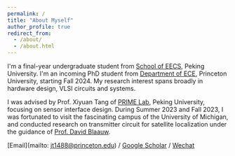 ```yaml
---
permalink: /
title: "About Myself"
author_profile: true
redirect_from: 
  - /about/
  - /about.html
---
```


I'm a final-year undergraduate student from [School of EECS](https://eecs.pku.edu.cn/), Peking University. I'm an incoming PhD student from [Department of ECE](https://ece.princeton.edu/), Princeton University, starting Fall 2024. My research interest spans broadly in hardware design, VLSI circuits and systems.

I was advised by Prof. Xiyuan Tang of [PRIME Lab](https://tangresearch.top/index.html), Peking University, focusing on sensor interface design. During Summer 2023 and Fall 2023, I was fortunated to visit the fascinating campus of the University of Michigan, and conducted research on transmitter circuit for satellite localization under the guidance of [Prof. David Blaauw](https://blaauw.engin.umich.edu/).

[Email](mailto: jt1488@princeton.edu) / [Google Scholar](https://scholar.google.com/citations?hl=zh-CN&user=0mVEUvgAAAAJ) / [Wechat](../images/wechat.jpg)
